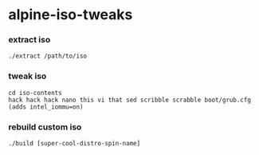 # alpine-iso-tweaks

### extract iso

```
./extract /path/to/iso
```

### tweak iso

```
cd iso-contents
hack hack hack nano this vi that sed scribble scrabble boot/grub.cfg (adds intel_iommu=on)
```

### rebuild custom iso

```
./build [super-cool-distro-spin-name]
```

